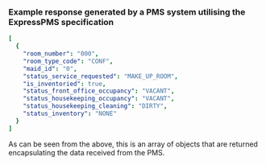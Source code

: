 ### Example response generated by a PMS system utilising the ExpressPMS specification
```yaml
[
  {
    "room_number": "000",
    "room_type_code": "CONF",
    "maid_id": "0",
    "status_service_requested": "MAKE_UP_ROOM",
    "is_inventoried": true,
    "status_front_office_occupancy": "VACANT",
    "status_housekeeping_occupancy": "VACANT",
    "status_housekeeping_cleaning": "DIRTY",
    "status_inventory": "NONE"
  }
]
```
As can be seen from the above, this is an array of objects that are returned encapsulating the data received from the PMS.
